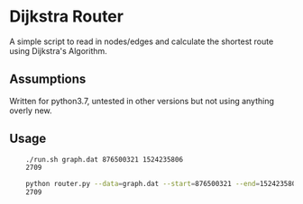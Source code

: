 Dijkstra Router
===============

A simple script to read in nodes/edges and calculate the shortest route using Dijkstra's Algorithm. 

Assumptions
---------------

Written for python3.7, untested in other versions but not using anything overly new.

Usage
-------

```bash
	./run.sh graph.dat 876500321 1524235806
	2709
```

```bash
	python router.py --data=graph.dat --start=876500321 --end=1524235806
	2709
```
